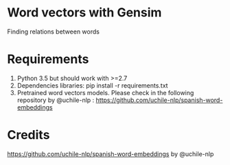 # Word vectors with Gensim

Finding relations between words

# Requirements

1. Python 3.5 but should work with >=2.7
2. Dependencies libraries: pip install -r requirements.txt
3. Pretrained word vectors models. Please check in the following repository by @uchile-nlp : https://github.com/uchile-nlp/spanish-word-embeddings

# Credits

https://github.com/uchile-nlp/spanish-word-embeddings by @uchile-nlp
